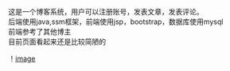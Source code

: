 这是一个博客系统，用户可以注册账号，发表文章，发表评论。  
后端使用java,ssm框架，前端使用jsp，bootstrap，数据库使用mysql  
前端参考了其他博主  
目前页面看起来还是比较简陋的  

！[image](https://github.com/851424486/blog/blob/master/1.png)
